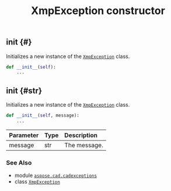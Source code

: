 ﻿---
title: XmpException constructor
second_title: Aspose.CAD for Python via .NET API References
description: 
type: docs
weight: 10
url: /python-net/aspose.cad.cadexceptions/xmpexception/__init__/
is_root: false
---

## __init__ {#}

Initializes a new instance of the [`XmpException`](/cad/python-net/aspose.cad.cadexceptions/xmpexception) class.



```python
def __init__(self):
    ...
```




## __init__ {#str}

Initializes a new instance of the [`XmpException`](/cad/python-net/aspose.cad.cadexceptions/xmpexception) class.



```python
def __init__(self, message):
    ...
```


| Parameter | Type | Description |
| :- | :- | :- |
| message | str | The message. |



### See Also
* module [`aspose.cad.cadexceptions`](../../)
* class [`XmpException`](/cad/python-net/aspose.cad.cadexceptions/xmpexception)
